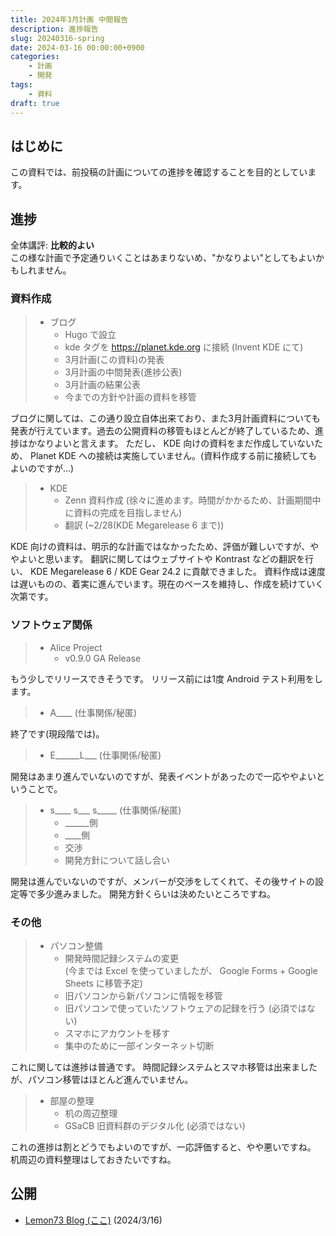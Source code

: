 ```yaml
---
title: 2024年3月計画 中間報告
description: 進捗報告
slug: 20240316-spring
date: 2024-03-16 00:00:00+0900
categories:
    - 計画
    - 開発
tags:
    - 資料
draft: true
---
```


## はじめに
この資料では、前投稿の計画についての進捗を確認することを目的としています。

## 進捗
全体講評: **比較的よい**<br />
この様な計画で予定通りいくことはあまりないめ、"かなりよい"としてもよいかもしれません。

### 資料作成
> - ブログ
>   - Hugo で設立
>   - kde タグを https://planet.kde.org に接続 (Invent KDE にて)
>   - 3月計画(この資料)の発表
>   - 3月計画の中間発表(進捗公表)
>   - 3月計画の結果公表
>   - 今までの方針や計画の資料を移管

ブログに関しては、この通り設立自体出来ており、また3月計画資料についても発表が行えています。過去の公開資料の移管もほとんどが終了しているため、進捗はかなりよいと言えます。
ただし、 KDE 向けの資料をまだ作成していないため、 Planet KDE への接続は実施していません。(資料作成する前に接続してもよいのですが…)

> - KDE
>   - Zenn 資料作成 (徐々に進めます。時間がかかるため、計画期間中に資料の完成を目指しません)
>   - 翻訳 (~2/28(KDE Megarelease 6 まで))

KDE 向けの資料は、明示的な計画ではなかったため、評価が難しいですが、ややよいと思います。
翻訳に関してはウェブサイトや Kontrast などの翻訳を行い、 KDE Megarelease 6 / KDE Gear 24.2 に貢献できました。
資料作成は速度は遅いものの、着実に進んでいます。現在のペースを維持し、作成を続けていく次第です。

### ソフトウェア関係
> - Alice Project
>   - v0.9.0 GA Release

もう少しでリリースできそうです。
リリース前には1度 Android テスト利用をします。

> - A____ (仕事関係/秘匿)

終了です(現段階では)。

> - E______L___ (仕事関係/秘匿)

開発はあまり進んでいないのですが、発表イベントがあったので一応ややよいということで。

> - s____ s___ s_____ (仕事関係/秘匿)
>   - ______側
>   - ____側
>   - 交渉
>   - 開発方針について話し合い

開発は進んでいないのですが、メンバーが交渉をしてくれて、その後サイトの設定等で多少進みました。
開発方針くらいは決めたいところですね。

### その他
> - パソコン整備
>   - 開発時間記録システムの変更<br />
>   (今までは Excel を使っていましたが、 Google Forms + Google Sheets に移管予定)
>   - 旧パソコンから新パソコンに情報を移管
>   - 旧パソコンで使っていたソフトウェアの記録を行う (必須ではない)
>   - スマホにアカウントを移す
>   - 集中のために一部インターネット切断

これに関しては進捗は普通です。
時間記録システムとスマホ移管は出来ましたが、パソコン移管はほとんど進んでいません。

> - 部屋の整理
>   - 机の周辺整理
>   - GSaCB 旧資料群のデジタル化 (必須ではない)

これの進捗は割とどうでもよいのですが、一応評価すると、やや悪いですね。
机周辺の資料整理はしておきたいですね。

## 公開
- [Lemon73 Blog (ここ)](./) (2024/3/16)
